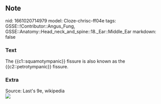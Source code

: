 ## Note
nid: 1661020714979
model: Cloze-chrisc-ff04e
tags: GSSE::!Contributor::Angus_Fung, GSSE::Anatomy::Head_neck_and_spine::18._Ear::Middle_Ear
markdown: false

### Text
The {{c1::squamotympanic}} fissure is also known as the {{c2::petrotympanic}} fissure.

### Extra
<div>
  <div>
    <div>
      Source: Last's 9e, wikipedia
    </div>
  </div>
</div>
<div><img src="Gray137.png"></div>
